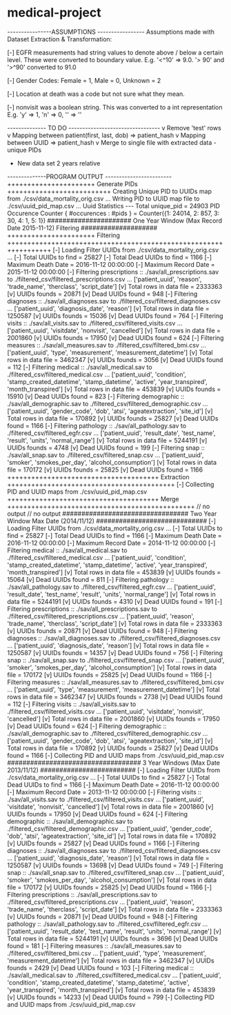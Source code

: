 # medical-project

----------------ASSUMPTIONS -----------------
Assumptions made with Dataset Extraction & Transformation:

[-] EGFR measurements had string values to denote above / below a certain level.
    These were converted to boundary value.
    E.g. '<^10' => 9.0. '> 90' and '>^90' converted to 91.0

[-] Gender Codes:
    Female = 1, Male = 0, Unknown = 2

[-] Location at death was a code but not sure what they mean.

[-] nonvisit was a boolean string. This was converted to a int representation
    E.g. 'y' => 1, 'n' => 0, '' => ''


-------------- TO DO ---------------------------------
v Remove 'test' rows
v Mapping between patient(first, last, dob) => patient_hash
v Mapping between UUID => patient_hash
v Merge to single file with extracted data - unique PIDs

- New data set 2 years relative


--------------PROGRAM OUTPUT ------------------------
++++++++++++++++++++++ Generate PIDs ++++++++++++++++++++++++++
Creating Unique PID to UUIDs map from ./csv/data_mortality_orig.csv ...
Writing PID to UUID map file to ./csv/uuid_pid_map.csv ...
Uuid Statistics ---
Total unique_pid = 24903
PID Occurence Counter { #occurences : #pids } = Counter({1: 24014, 2: 857, 3: 30, 4: 1, 5: 1})
###################### One Year Window (Max Record Date 2015-11-12) Filtering ####################
++++++++++++++++++++++ Filtering +++++++++++++++++++++++++++++++++++++++++++++++++++++++++++++++++
[-] Loading Filter UUIDs from ./csv/data_mortality_orig.csv ...
[-] Total UUIDs to find = 25827
[-] Total Dead UUIDs to find = 1166
[-] Maximum Death Date = 2016-11-12 00:00:00
[-] Maximum Record Date = 2015-11-12 00:00:00
[-] Filtering prescriptions :: ./sav/all_prescriptions.sav to ./filtered_csv/filtered_prescriptions.csv ...
['patient_uuid', 'reason', 'trade_name', 'therclass', 'script_date']
[v] Total rows in data file = 2333363
[v] UUIDs founds = 20871
[v] Dead UUIDs found = 948
[-] Filtering diagnoses :: ./sav/all_diagnoses.sav to ./filtered_csv/filtered_diagnoses.csv ...
['patient_uuid', 'diagnosis_date', 'reason']
[v] Total rows in data file = 1250587
[v] UUIDs founds = 15036
[v] Dead UUIDs found = 764
[-] Filtering visits :: ./sav/all_visits.sav to ./filtered_csv/filtered_visits.csv ...
['patient_uuid', 'visitdate', 'nonvisit', 'cancelled']
[v] Total rows in data file = 2001860
[v] UUIDs founds = 17950
[v] Dead UUIDs found = 624
[-] Filtering measures :: ./sav/all_measures.sav to ./filtered_csv/filtered_bmi.csv ...
['patient_uuid', 'type', 'measurement', 'measurement_datetime']
[v] Total rows in data file = 3462347
[v] UUIDs founds = 3056
[v] Dead UUIDs found = 112
[-] Filtering medical :: ./sav/all_medical.sav to ./filtered_csv/filtered_medical.csv ...
['patient_uuid', 'condition', 'stamp_created_datetime', 'stamp_datetime', 'active', 'year_transpired', 'month_transpired']
[v] Total rows in data file = 453839
[v] UUIDs founds = 15910
[v] Dead UUIDs found = 823
[-] Filtering demographic :: ./sav/all_demographic.sav to ./filtered_csv/filtered_demographic.csv ...
['patient_uuid', 'gender_code', 'dob', 'atsi', 'ageatextraction', 'site_id']
[v] Total rows in data file = 170892
[v] UUIDs founds = 25827
[v] Dead UUIDs found = 1166
[-] Filtering pathology :: ./sav/all_pathology.sav to ./filtered_csv/filtered_egfr.csv ...
['patient_uuid', 'result_date', 'test_name', 'result', 'units', 'normal_range']
[v] Total rows in data file = 5244191
[v] UUIDs founds = 4748
[v] Dead UUIDs found = 199
[-] Filtering snap :: ./sav/all_snap.sav to ./filtered_csv/filtered_snap.csv ...
['patient_uuid', 'smoker', 'smokes_per_day', 'alcohol_consumption']
[v] Total rows in data file = 170172
[v] UUIDs founds = 25825
[v] Dead UUIDs found = 1166
++++++++++++++++++++++++++++++++++++++ Extraction ++++++++++++++++++++++++++++++++++++++++++
[-] Collecting PID and UUID maps from ./csv/uuid_pid_map.csv
++++++++++++++++++++++++++++++++++++++ Merge +++++++++++++++++++++++++++++++++++++++++++++++
// no output
// no output
################################# Two Year Window Max Date (2014/11/12) #############################
[-] Loading Filter UUIDs from ./csv/data_mortality_orig.csv ...
[-] Total UUIDs to find = 25827
[-] Total Dead UUIDs to find = 1166
[-] Maximum Death Date = 2016-11-12 00:00:00
[-] Maximum Record Date = 2014-11-12 00:00:00
[-] Filtering medical :: ./sav/all_medical.sav to ./filtered_csv/filtered_medical.csv ...
['patient_uuid', 'condition', 'stamp_created_datetime', 'stamp_datetime', 'active', 'year_transpired', 'month_transpired']
[v] Total rows in data file = 453839
[v] UUIDs founds = 15064
[v] Dead UUIDs found = 811
[-] Filtering pathology :: ./sav/all_pathology.sav to ./filtered_csv/filtered_egfr.csv ...
['patient_uuid', 'result_date', 'test_name', 'result', 'units', 'normal_range']
[v] Total rows in data file = 5244191
[v] UUIDs founds = 4310
[v] Dead UUIDs found = 191
[-] Filtering prescriptions :: ./sav/all_prescriptions.sav to ./filtered_csv/filtered_prescriptions.csv ...
['patient_uuid', 'reason', 'trade_name', 'therclass', 'script_date']
[v] Total rows in data file = 2333363
[v] UUIDs founds = 20871
[v] Dead UUIDs found = 948
[-] Filtering diagnoses :: ./sav/all_diagnoses.sav to ./filtered_csv/filtered_diagnoses.csv ...
['patient_uuid', 'diagnosis_date', 'reason']
[v] Total rows in data file = 1250587
[v] UUIDs founds = 14357
[v] Dead UUIDs found = 756
[-] Filtering snap :: ./sav/all_snap.sav to ./filtered_csv/filtered_snap.csv ...
['patient_uuid', 'smoker', 'smokes_per_day', 'alcohol_consumption']
[v] Total rows in data file = 170172
[v] UUIDs founds = 25825
[v] Dead UUIDs found = 1166
[-] Filtering measures :: ./sav/all_measures.sav to ./filtered_csv/filtered_bmi.csv ...
['patient_uuid', 'type', 'measurement', 'measurement_datetime']
[v] Total rows in data file = 3462347
[v] UUIDs founds = 2738
[v] Dead UUIDs found = 112
[-] Filtering visits :: ./sav/all_visits.sav to ./filtered_csv/filtered_visits.csv ...
['patient_uuid', 'visitdate', 'nonvisit', 'cancelled']
[v] Total rows in data file = 2001860
[v] UUIDs founds = 17950
[v] Dead UUIDs found = 624
[-] Filtering demographic :: ./sav/all_demographic.sav to ./filtered_csv/filtered_demographic.csv ...
['patient_uuid', 'gender_code', 'dob', 'atsi', 'ageatextraction', 'site_id']
[v] Total rows in data file = 170892
[v] UUIDs founds = 25827
[v] Dead UUIDs found = 1166
[-] Collecting PID and UUID maps from ./csv/uuid_pid_map.csv
################################### 3 Year Windows (Max Date 2013/11/12) #########################
[-] Loading Filter UUIDs from ./csv/data_mortality_orig.csv ...
[-] Total UUIDs to find = 25827
[-] Total Dead UUIDs to find = 1166
[-] Maximum Death Date = 2016-11-12 00:00:00
[-] Maximum Record Date = 2013-11-12 00:00:00
[-] Filtering visits :: ./sav/all_visits.sav to ./filtered_csv/filtered_visits.csv ...
['patient_uuid', 'visitdate', 'nonvisit', 'cancelled']
[v] Total rows in data file = 2001860
[v] UUIDs founds = 17950
[v] Dead UUIDs found = 624
[-] Filtering demographic :: ./sav/all_demographic.sav to ./filtered_csv/filtered_demographic.csv ...
['patient_uuid', 'gender_code', 'dob', 'atsi', 'ageatextraction', 'site_id']
[v] Total rows in data file = 170892
[v] UUIDs founds = 25827
[v] Dead UUIDs found = 1166
[-] Filtering diagnoses :: ./sav/all_diagnoses.sav to ./filtered_csv/filtered_diagnoses.csv ...
['patient_uuid', 'diagnosis_date', 'reason']
[v] Total rows in data file = 1250587
[v] UUIDs founds = 13698
[v] Dead UUIDs found = 749
[-] Filtering snap :: ./sav/all_snap.sav to ./filtered_csv/filtered_snap.csv ...
['patient_uuid', 'smoker', 'smokes_per_day', 'alcohol_consumption']
[v] Total rows in data file = 170172
[v] UUIDs founds = 25825
[v] Dead UUIDs found = 1166
[-] Filtering prescriptions :: ./sav/all_prescriptions.sav to ./filtered_csv/filtered_prescriptions.csv ...
['patient_uuid', 'reason', 'trade_name', 'therclass', 'script_date']
[v] Total rows in data file = 2333363
[v] UUIDs founds = 20871
[v] Dead UUIDs found = 948
[-] Filtering pathology :: ./sav/all_pathology.sav to ./filtered_csv/filtered_egfr.csv ...
['patient_uuid', 'result_date', 'test_name', 'result', 'units', 'normal_range']
[v] Total rows in data file = 5244191
[v] UUIDs founds = 3696
[v] Dead UUIDs found = 181
[-] Filtering measures :: ./sav/all_measures.sav to ./filtered_csv/filtered_bmi.csv ...
['patient_uuid', 'type', 'measurement', 'measurement_datetime']
[v] Total rows in data file = 3462347
[v] UUIDs founds = 2429
[v] Dead UUIDs found = 103
[-] Filtering medical :: ./sav/all_medical.sav to ./filtered_csv/filtered_medical.csv ...
['patient_uuid', 'condition', 'stamp_created_datetime', 'stamp_datetime', 'active', 'year_transpired', 'month_transpired']
[v] Total rows in data file = 453839
[v] UUIDs founds = 14233
[v] Dead UUIDs found = 799
[-] Collecting PID and UUID maps from ./csv/uuid_pid_map.csv
